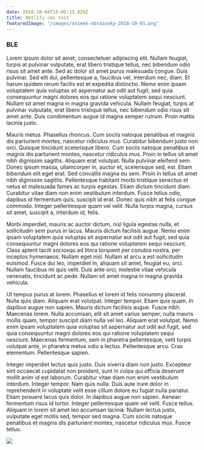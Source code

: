 ```yaml
---
date: 2018-10-04T15:05:13.928Z
title: Netlify cms test
featuredImage: "/images/snimek-obrazovky-2018-10-01.png"
---
```

### BLE

Lorem ipsum dolor sit amet, consectetuer adipiscing elit. Nullam feugiat, turpis at pulvinar vulputate, erat libero tristique tellus, nec bibendum odio risus sit amet ante. Sed ac dolor sit amet purus malesuada congue. Duis pulvinar. Sed elit dui, pellentesque a, faucibus vel, interdum nec, diam. Et harum quidem rerum facilis est et expedita distinctio. Nemo enim ipsam voluptatem quia voluptas sit aspernatur aut odit aut fugit, sed quia consequuntur magni dolores eos qui ratione voluptatem sequi nesciunt. Nullam sit amet magna in magna gravida vehicula. Nullam feugiat, turpis at pulvinar vulputate, erat libero tristique tellus, nec bibendum odio risus sit amet ante. Duis condimentum augue id magna semper rutrum. Proin mattis lacinia justo.

Mauris metus. Phasellus rhoncus. Cum sociis natoque penatibus et magnis dis parturient montes, nascetur ridiculus mus. Curabitur bibendum justo non orci. Quisque tincidunt scelerisque libero. Cum sociis natoque penatibus et magnis dis parturient montes, nascetur ridiculus mus. Proin in tellus sit amet nibh dignissim sagittis. Aliquam erat volutpat. Nulla pulvinar eleifend sem. Donec ipsum massa, ullamcorper in, auctor et, scelerisque sed, est. Etiam bibendum elit eget erat. Sed convallis magna eu sem. Proin in tellus sit amet nibh dignissim sagittis. Pellentesque habitant morbi tristique senectus et netus et malesuada fames ac turpis egestas. Etiam dictum tincidunt diam. Curabitur vitae diam non enim vestibulum interdum. Fusce tellus odio, dapibus id fermentum quis, suscipit id erat. Donec quis nibh at felis congue commodo. Integer pellentesque quam vel velit. Nulla turpis magna, cursus sit amet, suscipit a, interdum id, felis.

Morbi imperdiet, mauris ac auctor dictum, nisl ligula egestas nulla, et sollicitudin sem purus in lacus. Mauris dictum facilisis augue. Nemo enim ipsam voluptatem quia voluptas sit aspernatur aut odit aut fugit, sed quia consequuntur magni dolores eos qui ratione voluptatem sequi nesciunt. Class aptent taciti sociosqu ad litora torquent per conubia nostra, per inceptos hymenaeos. Nullam eget nisl. Nullam at arcu a est sollicitudin euismod. Fusce dui leo, imperdiet in, aliquam sit amet, feugiat eu, orci. Nullam faucibus mi quis velit. Duis ante orci, molestie vitae vehicula venenatis, tincidunt ac pede. Nullam sit amet magna in magna gravida vehicula.

Ut tempus purus at lorem. Phasellus et lorem id felis nonummy placerat. Nulla quis diam. Aliquam erat volutpat. Integer tempor. Etiam quis quam. In dapibus augue non sapien. Mauris dictum facilisis augue. Fusce nibh. Maecenas lorem. Nulla accumsan, elit sit amet varius semper, nulla mauris mollis quam, tempor suscipit diam nulla vel leo. Aliquam erat volutpat. Nemo enim ipsam voluptatem quia voluptas sit aspernatur aut odit aut fugit, sed quia consequuntur magni dolores eos qui ratione voluptatem sequi nesciunt. Maecenas fermentum, sem in pharetra pellentesque, velit turpis volutpat ante, in pharetra metus odio a lectus. Pellentesque arcu. Cras elementum. Pellentesque sapien.

Integer imperdiet lectus quis justo. Duis viverra diam non justo. Excepteur sint occaecat cupidatat non proident, sunt in culpa qui officia deserunt mollit anim id est laborum. Curabitur vitae diam non enim vestibulum interdum. Integer tempor. Nam quis nulla. Duis aute irure dolor in reprehenderit in voluptate velit esse cillum dolore eu fugiat nulla pariatur. Etiam posuere lacus quis dolor. In dapibus augue non sapien. Aenean fermentum risus id tortor. Integer pellentesque quam vel velit. Fusce tellus. Aliquam in lorem sit amet leo accumsan lacinia. Nullam lectus justo, vulputate eget mollis sed, tempor sed magna. Cum sociis natoque penatibus et magnis dis parturient montes, nascetur ridiculus mus. Fusce tellus.


![](/images/snimek-obrazovky-2018-10-01.png)
